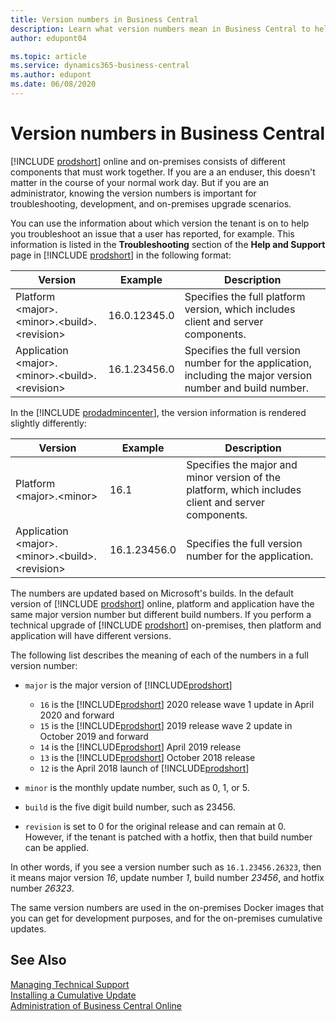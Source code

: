 ```yaml
---
title: Version numbers in Business Central
description: Learn what version numbers mean in Business Central to help you troubleshoot any issues.
author: edupont04

ms.topic: article
ms.service: dynamics365-business-central
ms.author: edupont
ms.date: 06/08/2020
---
```

# Version numbers in Business Central

[!INCLUDE [prodshort](../developer/includes/prodshort.md)] online and on-premises consists of different components that must work together. If you are a an enduser, this doesn't matter in the course of your normal work day. But if you are an administrator, knowing the version numbers is important for troubleshooting, development, and on-premises upgrade scenarios.  

You can use the information about which version the tenant is on to help you troubleshoot an issue that a user has reported, for example. This information is listed in the **Troubleshooting** section of the **Help and Support** page in [!INCLUDE [prodshort](../developer/includes/prodshort.md)] in the following format:

|Version  |Example      |Description                                 |
|---------|-------------|--------------------------------------------|
|Platform \<major>.\<minor>.\<build>.\<revision>|16.0.12345.0 | Specifies the full platform version, which includes client and server components. |
|Application \<major>.\<minor>.\<build>.\<revision>|16.1.23456.0| Specifies the full version number for the application, including the major version number and build number. |

In the [!INCLUDE [prodadmincenter](../developer/includes/prodadmincenter.md)], the version information is rendered slightly differently:

|Version  |Example      |Description                                 |
|---------|-------------|--------------------------------------------|
|Platform  \<major>.\<minor>|16.1 | Specifies the major and minor version of the platform, which includes client and server components. |
|Application \<major>.\<minor>.\<build>.\<revision>|16.1.23456.0 | Specifies the full version number for the application. |

The numbers are updated based on Microsoft's builds. In the default version of [!INCLUDE [prodshort](../developer/includes/prodshort.md)] online, platform and application have the same major version number but different build numbers. If you perform a technical upgrade of [!INCLUDE [prodshort](../developer/includes/prodshort.md)] on-premises, then platform and application will have different versions.  

The following list describes the meaning of each of the numbers in a full version number:

- `major` is the major version of [!INCLUDE[prodshort](../developer/includes/prodshort.md)]

  - `16` is the [!INCLUDE[prodshort](../developer/includes/prodshort.md)] 2020 release wave 1 update in April 2020 and forward
  - `15` is the [!INCLUDE[prodshort](../developer/includes/prodshort.md)] 2019 release wave 2 update in October 2019 and forward
  - `14` is the [!INCLUDE[prodshort](../developer/includes/prodshort.md)] April 2019 release
  - `13` is the [!INCLUDE[prodshort](../developer/includes/prodshort.md)] October 2018 release
  - `12` is the April 2018 launch of [!INCLUDE[prodshort](../developer/includes/prodshort.md)]

- `minor` is the monthly update number, such as 0, 1, or 5.
- `build` is the five digit build number, such as 23456.
- `revision` is set to 0 for the original release and can remain at 0. However, if the tenant is patched with a hotfix, then that build number can be applied.

In other words, if you see a version number such as `16.1.23456.26323`, then it means major version *16*, update number *1*, build number *23456*, and hotfix number *26323*.

The same version numbers are used in the on-premises Docker images that you can get for development purposes, and for the on-premises cumulative updates.  

## See Also

[Managing Technical Support](manage-technical-support.md)  
[Installing a Cumulative Update](../upgrade/upgrading-cumulative-update.md)  
[Administration of Business Central Online](tenant-administration.md)  
